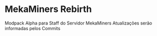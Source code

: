 # MekaMiners Rebirth
 Modpack Alpha para Staff do Servidor MekaMiners
 Atualizações serão informadas pelos Commits
